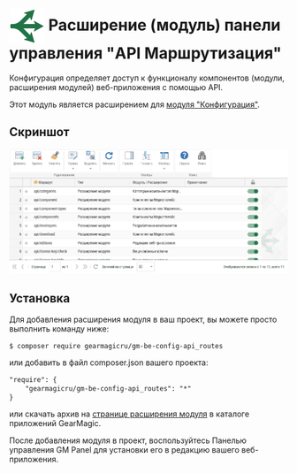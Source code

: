 # <img src="https://raw.githubusercontent.com/gearmagicru/gm-be-config-api_routes/refs/heads/master/assets/images/icon.svg" width="64px" height="64px" align="absmiddle"> Расширение (модуль) панели управления "API Маршрутизация"

Конфигурация определяет доступ к функционалу компонентов (модули, расширения модулей) веб-приложения с помощью API.

Этот модуль является расширением для [модуля "Конфигурация"](https://github.com/gearmagicru/gm-be-config).

## Скриншот
<img src="https://github.com/gearmagicru/gm-be-config-api_routes/blob/master/assets/help/grid.png?raw=true">

## Установка

Для добавления расширения модуля в ваш проект, вы можете просто выполнить команду ниже:

```
$ composer require gearmagicru/gm-be-config-api_routes
```

или добавить в файл composer.json вашего проекта:
```
"require": {
    "gearmagicru/gm-be-config-api_routes": "*"
}
```
или скачать архив на [странице расширения модуля](https://apps.gearmagic.ru/component/gm-be-config-api_routes) в каталоге приложений GearMagic.

После добавления модуля в проект, воспользуйтесь Панелью управления GM Panel для установки его в редакцию вашего веб-приложения.
